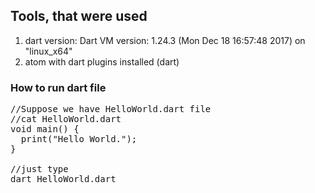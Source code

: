 ## Tools, that were used
<ol>
<li>dart version: Dart VM version: 1.24.3 (Mon Dec 18 16:57:48 2017) on "linux_x64" </li>
<li>atom with dart plugins installed (dart) </li>
</ol>

### How to run dart file
<pre>
//Suppose we have HelloWorld.dart file
//cat HelloWorld.dart
void main() {
  print("Hello World.");
}

//just type
dart HelloWorld.dart
</pre>
